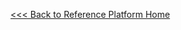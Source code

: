 [<<< Back to Reference Platform Home](https://github.com/96boards/documentation/wiki/Reference-Platform-Home)